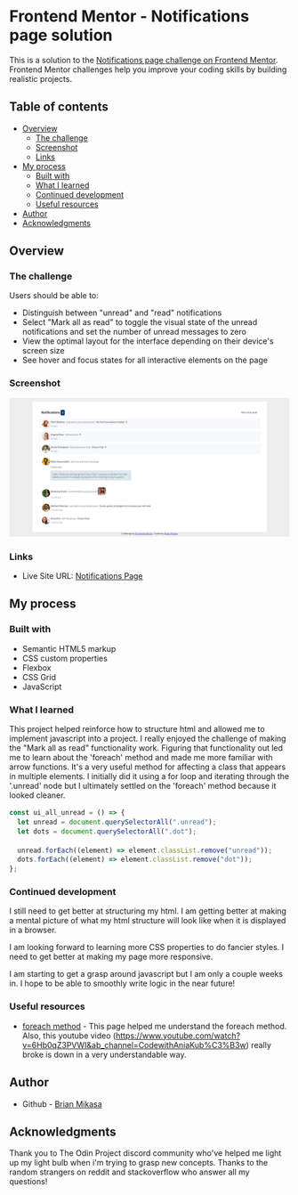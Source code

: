 # Frontend Mentor - Notifications page solution

This is a solution to the [Notifications page challenge on Frontend Mentor](https://www.frontendmentor.io/challenges/notifications-page-DqK5QAmKbC). Frontend Mentor challenges help you improve your coding skills by building realistic projects. 

## Table of contents

- [Overview](#overview)
  - [The challenge](#the-challenge)
  - [Screenshot](#screenshot)
  - [Links](#links)
- [My process](#my-process)
  - [Built with](#built-with)
  - [What I learned](#what-i-learned)
  - [Continued development](#continued-development)
  - [Useful resources](#useful-resources)
- [Author](#author)
- [Acknowledgments](#acknowledgments)

## Overview

### The challenge

Users should be able to:

- Distinguish between "unread" and "read" notifications
- Select "Mark all as read" to toggle the visual state of the unread notifications and set the number of unread messages to zero
- View the optimal layout for the interface depending on their device's screen size
- See hover and focus states for all interactive elements on the page

### Screenshot

![](./design/brian-design.jpg)

### Links

- Live Site URL: [Notifications Page](https://gumlik.github.io/Notifications-Page-2/)

## My process

### Built with

- Semantic HTML5 markup
- CSS custom properties
- Flexbox
- CSS Grid
- JavaScript 


### What I learned

This project helped reinforce how to structure html and allowed me to implement javascript into a project. I really enjoyed the challenge of making the "Mark all as read" functionality work. Figuring that functionality out led me to 
learn about the 'foreach' method and made me more familiar with arrow functions. It's a very useful method for affecting a class that appears in multiple elements. I initially did it using a for loop and iterating through the '.unread' node but I ultimately settled on the 'foreach'
method because it looked cleaner. 

```js
const ui_all_unread = () => {
  let unread = document.querySelectorAll(".unread");
  let dots = document.querySelectorAll(".dot");

  unread.forEach((element) => element.classList.remove("unread"));
  dots.forEach((element) => element.classList.remove("dot"));
};
```

### Continued development

I still need to get better at structuring my html. I am getting better at making a mental picture of what my html structure will look like when it is displayed in a browser. 

I am looking forward to learning more CSS properties to do fancier styles. I need to get better at making my page more responsive. 

I am starting to get a grasp around javascript but I am only a couple weeks in. I hope to be able to smoothly write logic in the near future! 

### Useful resources

- [foreach method](https://www.w3schools.com/jsref/jsref_foreach.asp) - This page helped me understand the foreach method. Also, this youtube video (https://www.youtube.com/watch?v=6Hb0qZ3PVWI&ab_channel=CodewithAniaKub%C3%B3w) really broke is down in a very understandable way. 


## Author

- Github - [Brian Mikasa](https://github.com/gumlik)

## Acknowledgments

Thank you to The Odin Project discord community who've helped me light up my light bulb when i'm trying to grasp new concepts. Thanks to the random strangers on reddit and stackoverflow who answer all my questions!